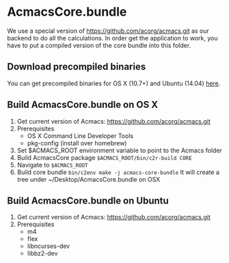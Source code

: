 # AcmacsCore.bundle
We use a special version of https://github.com/acorg/acmacs.git as our backend to do all the calculations.
In order get the application to work, you have to put a compiled version of the core bundle into this folder.

## Download precompiled binaries
You can get precompiled binaries for OS X (10.7+) and Ubuntu (14.04) [here](https://drive.google.com/folderview?id=0B3SjWA2XVkqCTERmV1BJUkZOYzA&usp=sharing).

## Build AcmacsCore.bundle on OS X
1. Get current version of Acmacs: https://github.com/acorg/acmacs.git
2. Prerequisites
	- OS X Command Line Developer Tools
	- pkg-config (install over homebrew)
3. Set $ACMACS_ROOT environment variable to point to the Acmacs folder
4. Build AcmacsCore package
   `$ACMACS_ROOT/bin/c2r-build CORE`
5. Navigate to `$ACMACS_ROOT`
6. Build core bundle
`bin/c2env make -j acmacs-core-bundle`
It will create a tree under ~/Desktop/AcmacsCore.bundle on OSX

## Build AcmacsCore.bundle on Ubuntu
1. Get current version of Acmacs: https://github.com/acorg/acmacs.git
2. Prerequisites
	- m4
	- flex
	- libncurses-dev
	- libbz2-dev
